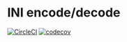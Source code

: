 # INI encode/decode

[![CircleCI](https://circleci.com/gh/Sweetchuck/ini-serializer.svg?style=svg)](https://circleci.com/gh/Sweetchuck/ini-serializer)
[![codecov](https://codecov.io/gh/Sweetchuck/ini-serializer/branch/master/graph/badge.svg)](https://codecov.io/gh/Sweetchuck/ini-serializer)
